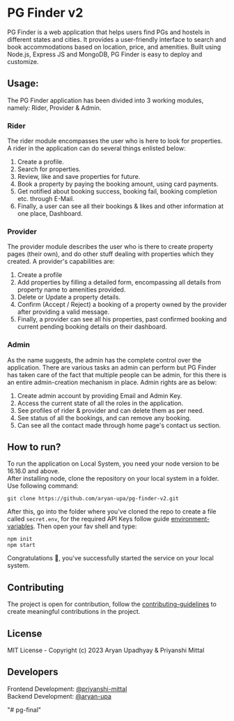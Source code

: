 # PG Finder v2

PG Finder is a web application that helps users find PGs and hostels in different states and cities. It provides a 
user-friendly interface to search and book accommodations based on location, price, and amenities. Built using Node.js, 
Express JS and MongoDB, PG Finder is easy to deploy and customize.




## Usage:

The PG Finder application has been divided into 3 working modules, namely: Rider, Provider & Admin.

### Rider
The rider module encompasses the user who is here to look for properties. A rider in the application can do several 
things enlisted below:

1. Create a profile.
2. Search for properties.
3. Review, like and save properties for future.
4. Book a property by paying the booking amount, using card payments.
5. Get notified about booking success, booking fail, booking completion etc. through E-Mail.
6. Finally, a user can see all their bookings & likes and other information at one place, Dashboard.

### Provider
The provider module describes the user who is there to create property pages (their own), and do other stuff dealing 
with properties which they created. A provider's capabilities are:

1. Create a profile
2. Add properties by filling a detailed form, encompassing all details from property name to amenities provided.
3. Delete or Update a property details.
4. Confirm (Accept / Reject) a booking of a property owned by the provider after providing a valid message.
5. Finally, a provider can see all his properties, past confirmed booking and current pending booking details on their 
dashboard.

### Admin
As the name suggests, the admin has the complete control over the application. There are various tasks an admin can 
perform but PG Finder has taken care of the fact that multiple people can be admin, for this there is an entire 
admin-creation mechanism in place. Admin rights are as below:

1. Create admin account by providing Email and Admin Key.
2. Access the current state of all the roles in the application.
3. See profiles of rider & provider and can delete them as per need.
4. See status of all the bookings, and can remove any booking.
5. Can see all the contact made through home page's contact us section.

## How to run?

To run the application on Local System, you need your node version to be 16.16.0 and above. <br>
After installing node, clone the repository on your local system in a folder. Use following command:
```git
git clone https://github.com/aryan-upa/pg-finder-v2.git
```

After this, go into the folder where you've cloned the repo to create a file called `secret.env`, for the required API 
Keys follow guide [environment-variables](https://github.com/aryan-upa/pg-finder-v2/blob/b98747938cae97aab20475a8abad180d86c2fbec/Documents/environment-variables.md). Then open your fav shell and type:
```
npm init
npm start
```

Congratulations 🎉, you've successfully started the service on your local system.

## Contributing

The project is open for contribution, follow the [contributing-guidelines](https://github.com/aryan-upa/pg-finder-v2/blob/b98747938cae97aab20475a8abad180d86c2fbec/CONTRIBUTING.md) to create meaningful contributions in the 
project.

## License

MIT License - Copyright (c) 2023 Aryan Upadhyay & Priyanshi Mittal

## Developers

Frontend Development: [@priyanshi-mittal](https://github.com/priyanshi-mittal) <br>
Backend Development: [@aryan-upa](https://github.com/aryan-upa)


"# pg-final" 
